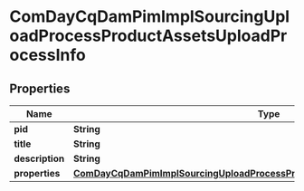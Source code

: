 

# ComDayCqDamPimImplSourcingUploadProcessProductAssetsUploadProcessInfo

## Properties

Name | Type | Description | Notes
------------ | ------------- | ------------- | -------------
**pid** | **String** |  |  [optional]
**title** | **String** |  |  [optional]
**description** | **String** |  |  [optional]
**properties** | [**ComDayCqDamPimImplSourcingUploadProcessProductAssetsUploadProcessProperties**](ComDayCqDamPimImplSourcingUploadProcessProductAssetsUploadProcessProperties.md) |  |  [optional]



